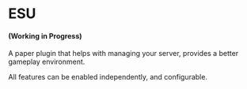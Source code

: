 # ESU

#### (Working in Progress)

A paper plugin that helps with managing your server, provides a better gameplay environment.

All features can be enabled independently, and configurable.